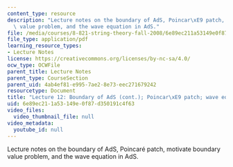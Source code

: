```yaml
---
content_type: resource
description: "Lecture notes on the boundary of AdS, Poincar\xE9 patch, motivate boundary\
  \ value problem, and the wave equation in AdS."
file: /media/courses/8-821-string-theory-fall-2008/6e89ec211a53149e0f87d350191c4f63_lecture12.pdf
file_type: application/pdf
learning_resource_types:
- Lecture Notes
license: https://creativecommons.org/licenses/by-nc-sa/4.0/
ocw_type: OCWFile
parent_title: Lecture Notes
parent_type: CourseSection
parent_uid: 4ab4ef81-e995-7ae2-8e73-eec271679242
resourcetype: Document
title: "Lecture 12: Boundary of AdS (cont.); Poincar\xE9 patch; wave equation in AdS"
uid: 6e89ec21-1a53-149e-0f87-d350191c4f63
video_files:
  video_thumbnail_file: null
video_metadata:
  youtube_id: null
---
```

Lecture notes on the boundary of AdS, Poincaré patch, motivate boundary value problem, and the wave equation in AdS.